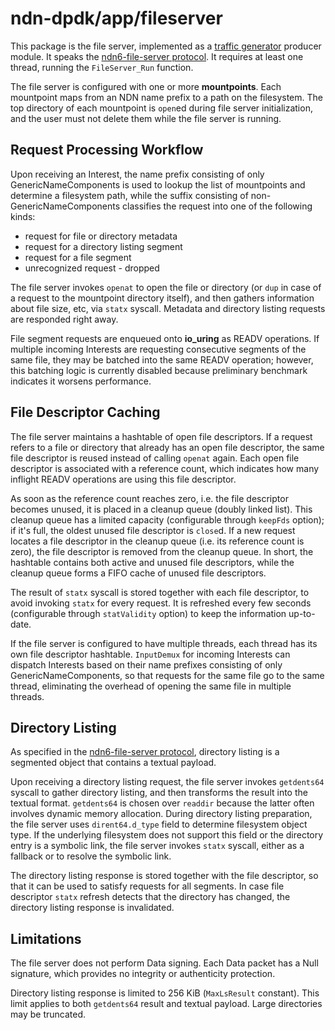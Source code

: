# ndn-dpdk/app/fileserver

This package is the file server, implemented as a [traffic generator](../tg) producer module.
It speaks the [ndn6-file-server protocol](https://github.com/yoursunny/ndn6-tools/blob/main/file-server.md).
It requires at least one thread, running the `FileServer_Run` function.

The file server is configured with one or more **mountpoints**.
Each mountpoint maps from an NDN name prefix to a path on the filesystem.
The top directory of each mountpoint is `open`ed during file server initialization, and the user must not delete them while the file server is running.

## Request Processing Workflow

Upon receiving an Interest, the name prefix consisting of only GenericNameComponents is used to lookup the list of mountpoints and determine a filesystem path, while the suffix consisting of non-GenericNameComponents classifies the request into one of the following kinds:

* request for file or directory metadata
* request for a directory listing segment
* request for a file segment
* unrecognized request - dropped

The file server invokes `openat` to open the file or directory (or `dup` in case of a request to the mountpoint directory itself), and then gathers information about file size, etc, via `statx` syscall.
Metadata and directory listing requests are responded right away.

File segment requests are enqueued onto **io\_uring** as READV operations.
If multiple incoming Interests are requesting consecutive segments of the same file, they may be batched into the same READV operation; however, this batching logic is currently disabled because preliminary benchmark indicates it worsens performance.

## File Descriptor Caching

The file server maintains a hashtable of open file descriptors.
If a request refers to a file or directory that already has an open file descriptor, the same file descriptor is reused instead of calling `openat` again.
Each open file descriptor is associated with a reference count, which indicates how many inflight READV operations are using this file descriptor.

As soon as the reference count reaches zero, i.e. the file descriptor becomes unused, it is placed in a cleanup queue (doubly linked list).
This cleanup queue has a limited capacity (configurable through `keepFds` option); if it's full, the oldest unused file descriptor is `close`d.
If a new request locates a file descriptor in the cleanup queue (i.e. its reference count is zero), the file descriptor is removed from the cleanup queue.
In short, the hashtable contains both active and unused file descriptors, while the cleanup queue forms a FIFO cache of unused file descriptors.

The result of `statx` syscall is stored together with each file descriptor, to avoid invoking `statx` for every request.
It is refreshed every few seconds (configurable through `statValidity` option) to keep the information up-to-date.

If the file server is configured to have multiple threads, each thread has its own file descriptor hashtable.
`InputDemux` for incoming Interests can dispatch Interests based on their name prefixes consisting of only GenericNameComponents, so that requests for the same file go to the same thread, eliminating the overhead of opening the same file in multiple threads.

## Directory Listing

As specified in the [ndn6-file-server protocol](https://github.com/yoursunny/ndn6-tools/blob/main/file-server.md), directory listing is a segmented object that contains a textual payload.

Upon receiving a directory listing request, the file server invokes `getdents64` syscall to gather directory listing, and then transforms the result into the textual format.
`getdents64` is chosen over `readdir` because the latter often involves dynamic memory allocation.
During directory listing preparation, the file server uses `dirent64.d_type` field to determine filesystem object type.
If the underlying filesystem does not support this field or the directory entry is a symbolic link, the file server invokes `statx` syscall, either as a fallback or to resolve the symbolic link.

The directory listing response is stored together with the file descriptor, so that it can be used to satisfy requests for all segments.
In case file descriptor `statx` refresh detects that the directory has changed, the directory listing response is invalidated.

## Limitations

The file server does not perform Data signing.
Each Data packet has a Null signature, which provides no integrity or authenticity protection.

Directory listing response is limited to 256 KiB (`MaxLsResult` constant).
This limit applies to both `getdents64` result and textual payload.
Large directories may be truncated.
